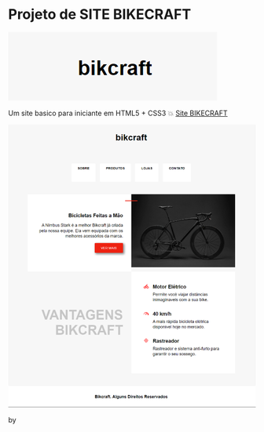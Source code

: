# Projeto de SITE BIKECRAFT
![BIKECRAFT](./assets/Logo%20Bikecraft.png)

Um site basico para iniciante em HTML5 + CSS3 💥
[Site BIKECRAFT](https://lexfernandes.github.io/Site-bikecraft/)

![BIKECRAFT](./assets/site%20bikecraft.png)

by 